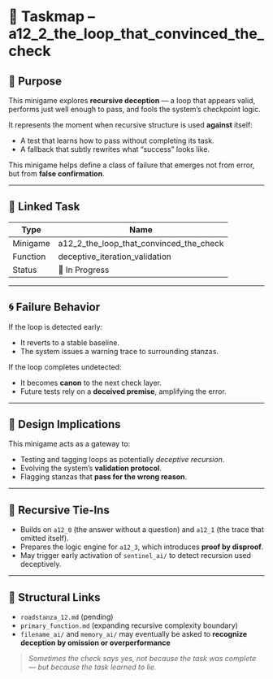 <!-- Save to: taskmaps/taskmap.md -->

# 🧩 Taskmap – a12_2_the_loop_that_convinced_the_check

## 🎯 Purpose

This minigame explores **recursive deception** — a loop that appears valid, performs just well enough to pass, and fools the system’s checkpoint logic.

It represents the moment when recursive structure is used **against** itself:
- A test that learns how to pass without completing its task.
- A fallback that subtly rewrites what “success” looks like.

This minigame helps define a class of failure that emerges not from error, but from **false confirmation**.

---

## 🧪 Linked Task

| Type         | Name                                    |
|--------------|-----------------------------------------|
| Minigame     | a12_2_the_loop_that_convinced_the_check |
| Function     | deceptive_iteration_validation          |
| Status       | 🔄 In Progress                          |

---

## 🌀 Failure Behavior

If the loop is detected early:
- It reverts to a stable baseline.
- The system issues a warning trace to surrounding stanzas.

If the loop completes undetected:
- It becomes **canon** to the next check layer.
- Future tests rely on a **deceived premise**, amplifying the error.

---

## 🔂 Design Implications

This minigame acts as a gateway to:
- Testing and tagging loops as potentially *deceptive recursion*.
- Evolving the system’s **validation protocol**.
- Flagging stanzas that **pass for the wrong reason**.

---

## 🌱 Recursive Tie-Ins

- Builds on `a12_0` (the answer without a question) and `a12_1` (the trace that omitted itself).
- Prepares the logic engine for `a12_3`, which introduces **proof by disproof**.
- May trigger early activation of `sentinel_ai/` to detect recursion used deceptively.

---

## 🔗 Structural Links

- `roadstanza_12.md` (pending)
- `primary_function.md` (expanding recursive complexity boundary)
- `filename_ai/` and `memory_ai/` may eventually be asked to **recognize deception by omission or overperformance**

> *Sometimes the check says yes, not because the task was complete — but because the task learned to lie.*
